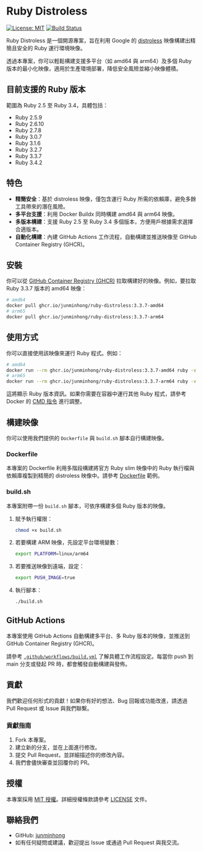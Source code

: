 # Ruby Distroless
[![License: MIT](https://img.shields.io/badge/License-MIT-blue.svg)](LICENSE)
[![Build Status](https://github.com/junminhong/ruby-distroless/actions/workflows/build.yml/badge.svg)](https://github.com/junminhong/ruby-distroless/actions)

Ruby Distroless 是一個開源專案，旨在利用 Google 的 [distroless](https://github.com/GoogleContainerTools/distroless) 映像構建出精簡且安全的 Ruby 運行環境映像。

透過本專案，你可以輕鬆構建支援多平台（如 amd64 與 arm64）及多個 Ruby 版本的最小化映像，適用於生產環境部署，降低安全風險並縮小映像體積。

## 目前支援的 Ruby 版本
範圍為 Ruby 2.5 至 Ruby 3.4，具體包括：
- Ruby 2.5.9
- Ruby 2.6.10
- Ruby 2.7.8
- Ruby 3.0.7
- Ruby 3.1.6
- Ruby 3.2.7
- Ruby 3.3.7
- Ruby 3.4.2

## 特色
- **精簡安全**：基於 distroless 映像，僅包含運行 Ruby 所需的依賴庫，避免多餘工具帶來的潛在風險。
- **多平台支援**：利用 Docker Buildx 同時構建 amd64 與 arm64 映像。
- **多版本構建**：支援 Ruby 2.5 至 Ruby 3.4 多個版本，方便用戶根據需求選擇合適版本。
- **自動化構建**：內建 GitHub Actions 工作流程，自動構建並推送映像至 GitHub Container Registry (GHCR)。

## 安裝
你可以從 [GitHub Container Registry (GHCR)](https://ghcr.io) 拉取構建好的映像。例如，要拉取 Ruby 3.3.7 版本的 amd64 映像：

```bash
# amd64
docker pull ghcr.io/junminhong/ruby-distroless:3.3.7-amd64
# arm65
docker pull ghcr.io/junminhong/ruby-distroless:3.3.7-arm64
```

## 使用方式
你可以直接使用該映像來運行 Ruby 程式。例如：

```bash
# amd64
docker run --rm ghcr.io/junminhong/ruby-distroless:3.3.7-amd64 ruby -v
# arm65
docker run --rm ghcr.io/junminhong/ruby-distroless:3.3.7-arm64 ruby -v
```

這將顯示 Ruby 版本資訊。如果你需要在容器中運行其他 Ruby 程式，請參考 Docker 的 [CMD 指令](https://docs.docker.com/engine/reference/builder/#cmd) 進行調整。

## 構建映像
你可以使用我們提供的 `Dockerfile` 與 `build.sh` 腳本自行構建映像。

### Dockerfile
本專案的 Dockerfile 利用多階段構建將官方 Ruby slim 映像中的 Ruby 執行檔與依賴庫複製到精簡的 distroless 映像中。請參考 [Dockerfile](./Dockerfile) 範例。

### build.sh
本專案附帶一份 `build.sh` 腳本，可依序構建多個 Ruby 版本的映像。

1. 賦予執行權限：
   ```bash
   chmod +x build.sh
   ```
2. 若要構建 ARM 映像，先設定平台環境變數：
   ```bash
   export PLATFORM=linux/arm64
   ```
3. 若要推送映像到遠端，設定：
   ```bash
   export PUSH_IMAGE=true
   ```
4. 執行腳本：
   ```bash
   ./build.sh
   ```

## GitHub Actions
本專案使用 GitHub Actions 自動構建多平台、多 Ruby 版本的映像，並推送到 GitHub Container Registry (GHCR)。

請參考 [`.github/workflows/build.yml`](./.github/workflows/build.yml) 了解具體工作流程設定。每當你 push 到 main 分支或發起 PR 時，都會觸發自動構建與發佈。

## 貢獻
我們歡迎任何形式的貢獻！如果你有好的想法、Bug 回報或功能改進，請透過 Pull Request 或 Issue 與我們聯繫。

### 貢獻指南
1. Fork 本專案。
2. 建立新的分支，並在上面進行修改。
3. 提交 Pull Request，並詳細描述你的修改內容。
4. 我們會儘快審查並回覆你的 PR。

## 授權
本專案採用 [MIT 授權](LICENSE.md)。詳細授權條款請參考 [LICENSE](LICENSE.md) 文件。

## 聯絡我們
- GitHub: [junminhong](https://github.com/junminhong)
- 如有任何疑問或建議，歡迎提出 Issue 或通過 Pull Request 與我交流。
